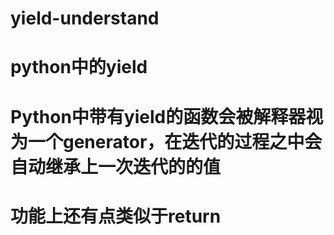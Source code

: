 # yield-understand
# python中的yield
# Python中带有yield的函数会被解释器视为一个generator，在迭代的过程之中会自动继承上一次迭代的的值
# 功能上还有点类似于return
